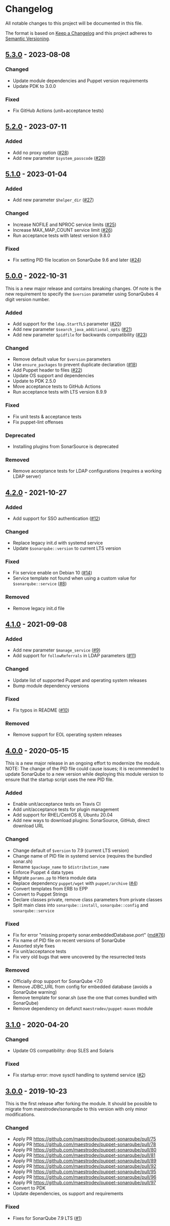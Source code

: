 # Changelog
All notable changes to this project will be documented in this file.

The format is based on [Keep a Changelog](http://keepachangelog.com/en/1.0.0/)
and this project adheres to [Semantic Versioning](http://semver.org/spec/v2.0.0.html).

## [5.3.0] - 2023-08-08

### Changed
- Update module dependencies and Puppet version requirements
- Update PDK to 3.0.0

### Fixed
- Fix GitHub Actions (unit+acceptance tests)

## [5.2.0] - 2023-07-11

### Added
- Add no proxy option ([#28])
- Add new parameter `$system_passcode` ([#29])

## [5.1.0] - 2023-01-04

### Added
- Add new parameter `$helper_dir` ([#27])

### Changed
- Increase NOFILE and NPROC service limits ([#25])
- Increase MAX_MAP_COUNT service limit ([#26])
- Run acceptance tests with latest version 9.8.0

### Fixed
- Fix setting PID file location on SonarQube 9.6 and later ([#24])

## [5.0.0] - 2022-10-31
This is a new major release and contains breaking changes. Of note is the
new requirement to specify the `$version` parameter using SonarQubes
4 digit version number.

### Added
- Add support for the `ldap.StartTLS` parameter ([#20])
- Add new parameter `$search_java_additional_opts` ([#21])
- Add new parameter `$pidfile` for backwards compatibility ([#23])

### Changed
- Remove default value for `$version` parameters
- Use `ensure_packages` to prevent duplicate declaration ([#18])
- Add Puppet header to files ([#22])
- Update OS support and dependencies
- Update to PDK 2.5.0
- Move acceptance tests to GitHub Actions
- Run acceptance tests with LTS version 8.9.9

### Fixed
- Fix unit tests & acceptance tests
- Fix puppet-lint offenses

### Deprecated
- Installing plugins from SonarSource is deprecated

### Removed
- Remove acceptance tests for LDAP configurations (requires a working LDAP server)

## [4.2.0] - 2021-10-27

### Added
- Add support for SSO authentication ([#12])

### Changed
- Replace legacy init.d with systemd service
- Update `$sonarqube::version` to current LTS version

### Fixed
- Fix service enable on Debian 10 ([#14])
- Service template not found when using a custom value for `$sonarqube::service` ([#8])

### Removed
- Remove legacy init.d file

## [4.1.0] - 2021-09-08

### Added
- Add new parameter `$manage_service` ([#9])
- Add support for `followReferrals` in LDAP parameters ([#11])

### Changed
- Update list of supported Puppet and operating system releases
- Bump module dependency versions

### Fixed
- Fix typos in README ([#10])

### Removed
- Remove support for EOL operating system releases

## [4.0.0] - 2020-05-15
This is a new major release in an ongoing effort to modernize the module.
NOTE: The change of the PID file could cause issues; it is recommended to update SonarQube to a new version while deploying this module version to ensure that the startup script uses the new PID file.

### Added
- Enable unit/acceptance tests on Travis CI
- Add unit/acceptance tests for plugin management
- Add support for RHEL/CentOS 8, Ubuntu 20.04
- Add new ways to download plugins: SonarSource, GitHub, direct download URL

### Changed
- Change default of `$version` to 7.9 (current LTS version)
- Change name of PID file in systemd service (requires the bundled sonar.sh)
- Rename `$package_name` to `$distribution_name`
- Enforce Puppet 4 data types
- Migrate `params.pp` to Hiera module data
- Replace dependency `puppet/wget` with `puppet/archive` ([#4])
- Convert templates from ERB to EPP
- Convert to Puppet Strings
- Declare classes private, remove class parameters from private classes
- Split main class into `sonarqube::install`, `sonarqube::config` and `sonarqube::service`

### Fixed
- Fix for error "missing property sonar.embeddedDatabase.port" ([md#76])
- Fix name of PID file on recent versions of SonarQube
- Assorted style fixes
- Fix unit/acceptance tests
- Fix very old bugs that were uncovered by the resurrected tests

### Removed
- Officially drop support for SonarQube <7.0
- Remove JDBC_URL from config for embedded database (avoids a SonarQube warning)
- Remove template for sonar.sh (use the one that comes bundled with SonarQube)
- Remove dependency on defunct `maestrodev/puppet-maven` module

## [3.1.0] - 2020-04-20

### Changed
- Update OS compatibility: drop SLES and Solaris

### Fixed
- Fix startup error: move sysctl handling to systemd service ([#2])

## [3.0.0] - 2019-10-23
This is the first release after forking the module. It should be possible to
migrate from maestrodev/sonarqube to this version with only minor modifications.

### Changed
- Apply PR https://github.com/maestrodev/puppet-sonarqube/pull/75
- Apply PR https://github.com/maestrodev/puppet-sonarqube/pull/78
- Apply PR https://github.com/maestrodev/puppet-sonarqube/pull/80
- Apply PR https://github.com/maestrodev/puppet-sonarqube/pull/81
- Apply PR https://github.com/maestrodev/puppet-sonarqube/pull/89
- Apply PR https://github.com/maestrodev/puppet-sonarqube/pull/92
- Apply PR https://github.com/maestrodev/puppet-sonarqube/pull/95
- Apply PR https://github.com/maestrodev/puppet-sonarqube/pull/96
- Apply PR https://github.com/maestrodev/puppet-sonarqube/pull/97
- Convert to PDK
- Update dependencies, os support and requirements

### Fixed
- Fixes for SonarQube 7.9 LTS ([#1])

[Unreleased]: https://github.com/markt-de/puppet-sonarqube/compare/v5.3.0...HEAD
[5.3.0]: https://github.com/markt-de/puppet-sonarqube/compare/v5.2.0...v5.3.0
[5.2.0]: https://github.com/markt-de/puppet-sonarqube/compare/v5.1.0...v5.2.0
[5.1.0]: https://github.com/markt-de/puppet-sonarqube/compare/v5.0.0...v5.1.0
[5.0.0]: https://github.com/markt-de/puppet-sonarqube/compare/v4.2.0...v5.0.0
[4.2.0]: https://github.com/markt-de/puppet-sonarqube/compare/v4.1.0...v4.2.0
[4.1.0]: https://github.com/markt-de/puppet-sonarqube/compare/v4.0.0...v4.1.0
[4.0.0]: https://github.com/markt-de/puppet-sonarqube/compare/v3.1.0...v4.0.0
[3.1.0]: https://github.com/markt-de/puppet-sonarqube/compare/v3.0.0...v3.1.0
[3.0.0]: https://github.com/markt-de/puppet-sonarqube/compare/v2.6.7...v3.0.0
[#29]: https://github.com/markt-de/puppet-sonarqube/pull/29
[#28]: https://github.com/markt-de/puppet-sonarqube/pull/28
[#27]: https://github.com/markt-de/puppet-sonarqube/pull/27
[#26]: https://github.com/markt-de/puppet-sonarqube/pull/26
[#25]: https://github.com/markt-de/puppet-sonarqube/pull/25
[#24]: https://github.com/markt-de/puppet-sonarqube/pull/24
[#23]: https://github.com/markt-de/puppet-sonarqube/pull/23
[#22]: https://github.com/markt-de/puppet-sonarqube/pull/22
[#21]: https://github.com/markt-de/puppet-sonarqube/pull/21
[#20]: https://github.com/markt-de/puppet-sonarqube/pull/20
[#18]: https://github.com/markt-de/puppet-sonarqube/pull/18
[#14]: https://github.com/markt-de/puppet-sonarqube/pull/14
[#12]: https://github.com/markt-de/puppet-sonarqube/pull/12
[#11]: https://github.com/markt-de/puppet-sonarqube/pull/11
[#10]: https://github.com/markt-de/puppet-sonarqube/pull/10
[#9]: https://github.com/markt-de/puppet-sonarqube/pull/9
[#8]: https://github.com/markt-de/puppet-sonarqube/pull/8
[#4]: https://github.com/markt-de/puppet-sonarqube/pull/4
[#2]: https://github.com/markt-de/puppet-sonarqube/pull/2
[#1]: https://github.com/markt-de/puppet-sonarqube/pull/1
[md#76]: https://github.com/maestrodev/puppet-sonarqube/issues/76
